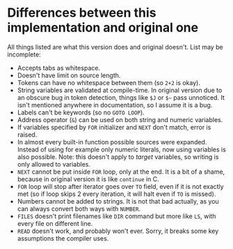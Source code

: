# Differences between this implementation and original one

All things listed are what this version does and original doesn't. List may be
incomplete:
- Accepts tabs as whitespace.
- Doesn't have limit on source length.
- Tokens can have no whitespace between them (so `2+2` is okay).
- String variables are validated at compile-time. In original version due to an
obscure bug in token detection, things like `$J` or `$~` pass unnoticed. It
isn't mentioned anywhere in documentation, so I assume it is a bug.
- Labels can't be keywords (so no `GOTO LOOP`).
- Address operator (`&`) can be used on both string and numeric variables.
- If variables specified by `FOR` initializer and `NEXT` don't match, error is
raised.
- In almost every built-in function possible sources were expanded. Instead of
using for example only numeric literals, now using variables is also possible.
Note: this doesn't apply to *target* variables, so writing is only allowed to
variables.
- `NEXT` cannot be put inside `FOR` loop, only at the end. It is a bit of a
shame, because in original version it is like `continue` in C.
- `FOR` loop will stop after iterator goes over `TO` field, even if it is not
exactly met (so if loop skips 2 every iteration, it will halt even if `TO` is
missed).
- Numbers cannot be added to strings. It is not that bad actually, as you can
always convert both ways with `NUMBER`.
- `FILES` doesn't print filenames like `DIR` command but more like `LS`, with
every file on different line.
- `READ` doesn't work, and probably won't ever. Sorry, it breaks some key
assumptions the compiler uses.
